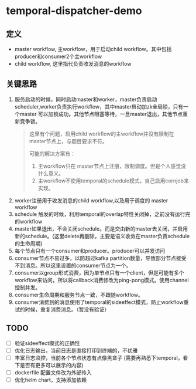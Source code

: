 # temporal-dispatcher-demo

## 定义
- master workflow, 主workflow，用于启动child workflow。其中包括producer和consumer2个主workflow
- child workflow, 这里指代负责收发消息的workflow

## 关键思路
1. 服务启动的时候，同时启动master和worker，master负责启动scheduler,worker负责执行workflow，其中master启动加zk全局锁，只有一个master
可以加锁成功。其他节点阻塞等待，一旦master退出，其他节点重新竞争锁。
    > 这里有个问题，启用child workflow的主workflow并没有限制在master节点上，与题目要求不符。
    >
    > 可能的解决方案有：
    > 1. 主workflow只在 master节点上注册，限制调度。但是个人感觉没什么意义。
    > 2. 主workflow不使用temporal的schedule模式，自己启用cornjob来实现。
2. worker注册用于收发消息的child workflow,以及用于调度的 master workflow
3. schedule 触发的时候，利用temporal的overlap特性关闭掉，之前没有运行完的workflow
4. master如果退出，不会关闭schedule。而是交由新的master去关闭，并启用新的schedule。(这里delete再删除，主要是语义收敛在master负责schedule的生命周期)
5. 每个节点只有一个consumer和producer。producer可以并发访问
6. consumer节点不易过多，以防超过kafka partition数量，导致部分节点接受不到消息。所以这里设置的consumer节点为一个。
7. consumer以group形式消费，因为单节点只有一个client，但是可能有多个workflow来访问，所以将callback消费修改为ping-pong模式。使用channel控制并发。
8. consumer生命周期和服务节点一致，不跟随workflow。
9. consumer消费到的消息使用了temporal的sideeffect模式，防止workflow重试的时候，重复消费消息。（暂没有验证）

## TODO
- [ ] 验证sideeffect模式的正确性
- [ ] 优化日志输出，当前日志是直接打印到终端的，不优雅
- [ ] 丰富日志监控，当前各个节点状态有点像黑盒子 (需要再熟悉下temporal，看下是否有更多可以展示的内容)
- [ ] dockerfile 配置文件改为外部传入
- [ ] 优化helm chart，支持添加依赖